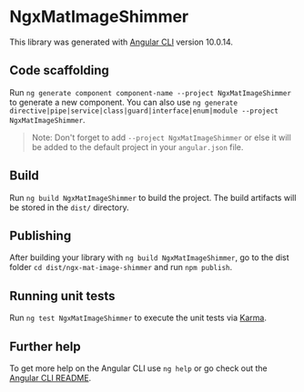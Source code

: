 # NgxMatImageShimmer

This library was generated with [Angular CLI](https://github.com/angular/angular-cli) version 10.0.14.

## Code scaffolding

Run `ng generate component component-name --project NgxMatImageShimmer` to generate a new component. You can also use `ng generate directive|pipe|service|class|guard|interface|enum|module --project NgxMatImageShimmer`.
> Note: Don't forget to add `--project NgxMatImageShimmer` or else it will be added to the default project in your `angular.json` file. 

## Build

Run `ng build NgxMatImageShimmer` to build the project. The build artifacts will be stored in the `dist/` directory.

## Publishing

After building your library with `ng build NgxMatImageShimmer`, go to the dist folder `cd dist/ngx-mat-image-shimmer` and run `npm publish`.

## Running unit tests

Run `ng test NgxMatImageShimmer` to execute the unit tests via [Karma](https://karma-runner.github.io).

## Further help

To get more help on the Angular CLI use `ng help` or go check out the [Angular CLI README](https://github.com/angular/angular-cli/blob/master/README.md).
